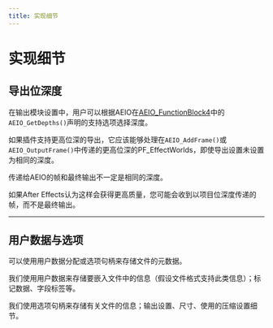 ```yaml
---
title: 实现细节
---
```

# 实现细节

## 导出位深度

在输出模块设置中，用户可以根据AEIO在[AEIO_FunctionBlock4](../new-kids-on-the-function-block#new-kids-on-the-function-block)中的`AEIO_GetDepths()`声明的支持选项选择深度。

如果插件支持更高位深的导出，它应该能够处理在`AEIO_AddFrame()`或`AEIO_OutputFrame()`中传递的更高位深的PF_EffectWorlds，即使导出设置未设置为相同的深度。

传递给AEIO的帧和最终输出不一定是相同的深度。

如果After Effects认为这样会获得更高质量，您可能会收到以项目位深度传递的帧，而不是最终输出。

---

## 用户数据与选项

可以使用用户数据分配或选项句柄来存储文件的元数据。

我们使用用户数据来存储要嵌入文件中的信息（假设文件格式支持此类信息）；标记数据、字段标签等。

我们使用选项句柄来存储有关文件的信息；输出设置、尺寸、使用的压缩设置细节。

